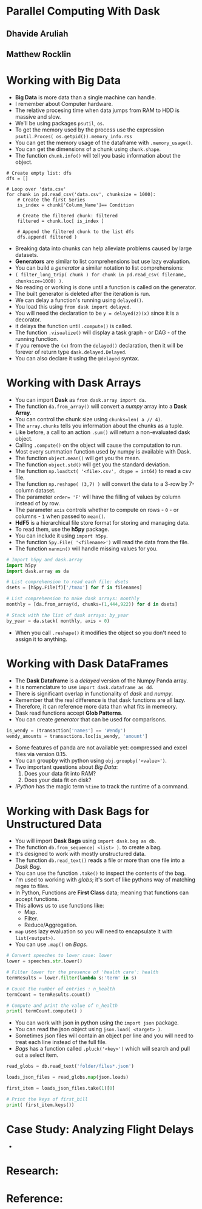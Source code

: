 #  Parallel Computing With Dask
## Dhavide Aruliah
## Matthew Rocklin

# Working with Big Data
- **Big Data** is more data than a single machine can handle.
- I remember about Computer hardware.
- The relative procesing time when data jumps from RAM to HDD is massive and slow.
- We'll be using packages `psutil`, `os`.
- To get the memory used by the process use the expression `psutil.Proces( os.getpid()).memory_info.rss`
- You can get the memory usage of the dataframe with `.memory_usage()`.
- You can get the dimensions of a chunk using `chunk.shape`.
- The function `chunk.info()` will tell you basic information about the object.
```
# Create empty list: dfs
dfs = []

# Loop over 'data.csv'
for chunk in pd.read_csv('data.csv', chunksize = 1000):
    # Create the first Series
    is_index = chunk['Column_Name']== Condition

    # Create the filtered chunk: filtered
    filtered = chunk.loc[ is_index ]

    # Append the filtered chunk to the list dfs
    dfs.append( filtered )
```
- Breaking data into chunks can help alleviate problems caused by large datasets.
- **Generators** are similar to list comprehensions but use lazy evaluation.
- You can build a *generator* a similar notation to list comprehensions:
- `( filter_long_trip( chunk ) for chunk in pd.read_csv( filename, chunksize=1000) )`.
- No reading or working is done until a function is called on the generator.
- The built generator is deleted after the iteration is run.
- We can delay a function's running using `delayed()`.
- You load this using `from dask import delayed`.
- You will need the declaration to be `y = delayed(z)(x)` since it is a decorator.
- it delays the function until `.compute()` is called.
- The function `.visualize()` will display a task graph - or DAG - of the running function.
- If you remove the `(x)` from the `delayed()` declaration, then it will be forever of return type `dask.delayed.Delayed`.
- You can also declare it using the `@delayed` syntax.


# Working with Dask Arrays
- You can import **Dask** as `from dask.array import da`.
- The function `da.from_array()` will convert a *numpy* array into a **Dask Array**.
- You can control the chunk size using `chunks=len( a // 4)`.
- The `array.chunks` tells you information about the chunks as a tuple.
- Like before, a call to an action `.sum()` will return a non-evaluated dask object.
- Calling `.compute()` on the object will cause the computation to run.
- Most every summation function used by numpy is available with Dask.
- The function `object.mean()` will get you the mean.
- The function `object.std()` will get you the standard deviation.
- The function `np.loadtxt( '<file>.csv', dtype = int64)` to read a csv file.
- The function `np.reshape( (3,7) )` will convert the data to a 3-row by 7-column dataset.
- The parameter `order= 'F'` will have the filling of values by column instead of by row.
- The parameter `axis` controls whether to compute on rows - `0` - or columns - `1` when passed to `mean()`.
- **HdF5** is a hierarchical file store format for storing and managing data.
- To read them, use the **h5py** package.
- You can include it using `import h5py`.
- The function `5py.File( '<filename>')` will read the data from the file.
- The function `nanmin()` will handle missing values for you.
```python
# Import h5py and dask.array
import h5py
import dask.array as da

# List comprehension to read each file: dsets
dsets = [h5py.File(f)['/tmax'] for f in filenames]

# List comprehension to make dask arrays: monthly
monthly = [da.from_array(d, chunks=(1,444,922)) for d in dsets]

# Stack with the list of dask arrays: by_year
by_year = da.stack( monthly, axis = 0)
```
- When you call `.reshape()` it modifies the object so you don't need to assign it to anything.


# Working with Dask DataFrames
- The **Dask Dataframe** is a *delayed* version of the Numpy Panda array.
- It is nomenclature to use `import dask.dataframe as dd`.
- There is significant overlap in functionality of *dask* and *numpy*.
- Remember that the real difference is that dask functions are all lazy.
- Therefore, it can reference more data than what fits in memeory.
- Dask read functions accept **Glob Patterns**.
- You can create *generator* that can be used for comparisons.
```python
is_wendy = (transaction['names'] == 'Wendy')
wendy_amounts = transactions.loc[is_wendy, 'amount']
```
- Some features of panda are not available yet: compressed and excel files via version 0.15.
- You can groupby with python using `obj.groupby('<value>')`.
- Two important questions about *Big Data*:
  1. Does your data fit into RAM?
  2. Does your data fit on disk?
- *IPython* has the magic term `%time` to track the runtime of a command.


# Working with Dask Bags for Unstructured Data
- You will import **Dask Bags** using `import dask.bag as db`.
- The function `db.from_sequence( <list> )`. to create a bag.
- It's designed to work with mostly unstructured data.
- The function `db.read_text()` reads a file or more than one file into a *Dask Bag*.
- You can use the function `.take()` to inspect the contents of the bag.
- I'm used to working with *globs*; it's sort of like pythons way of matching regex to files.
- In Python, Functions are **First Class** data; meaning that functions can accept functions.
- This allows us to use functions like:
  * Map.
  * Filter.
  * Reduce/Aggregation.
- `map` uses lazy evaluation so you will need to encapsulate it with `list(<output>)`.
- You can use `.map()` on *Bags*.
```python
# Convert speeches to lower case: lower
lower = speeches.str.lower()

# Filter lower for the presence of 'health care': health
termResults = lower.filter(lambda s:'term' in s)

# Count the number of entries : n_health
termCount = termResults.count()

# Compute and print the value of n_health
print( termCount.compute() )
```
- You can work with json in python using the `import json` package.
- You can read the json object using `json.load( <target> )`.
- Sometimes json files will contain an object per line and you will need to treat each line instead of the full file.
- *Bags* has a function called `.pluck('<key>')` which will search and pull out a select item.
```python
read_globs = db.read_text('folder/files*.json')

loads_json_files = read_globs.map(json.loads)

first_item = loads_json_files.take(1)[0]

# Print the keys of first_bill
print( first_item.keys())
```

# Case Study: Analyzing Flight Delays
- 



# Research:

# Reference:
